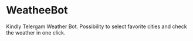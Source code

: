 # WeatheeBot
Kindly Telergam Weather Bot.
Possibility to select favorite cities and check the weather in one click.
